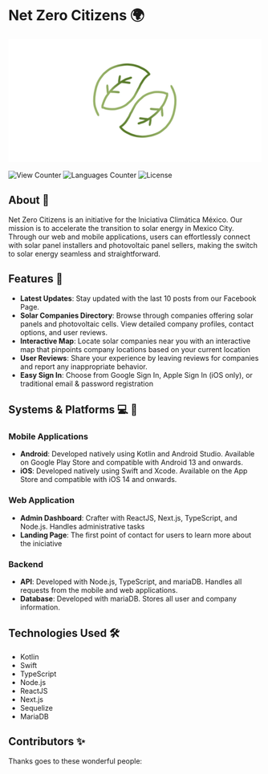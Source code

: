 # Net Zero Citizens 🌍

![Banner](README/assets/IMG_5716.PNG)

![View Counter](https://views.whatilearened.today/views/github/salgue441/Net-Zero-Citizens.svg)
![Languages Counter](https://img.shields.io/github/languages/count/salgue441/Net-Zero-Citizens)
![License](https://img.shields.io/github/license/salgue441/Net-Zero-Citizens)

## About 📌

Net Zero Citizens is an initiative for the Iniciativa Climática México. Our mission is to accelerate the transition to solar energy in Mexico City. Through our web and mobile applications, users can effortlessly connect with solar panel installers and photovoltaic panel sellers, making the switch to solar energy seamless and straightforward.

## Features 🌟

- **Latest Updates**: Stay updated with the last 10 posts from our Facebook Page.
- **Solar Companies Directory**: Browse through companies offering solar panels and photovoltaic cells. View detailed company profiles, contact options, and user reviews.
- **Interactive Map**: Locate solar companies near you with an interactive map that pinpoints company locations based on your current location
- **User Reviews**: Share your experience by leaving reviews for companies and report any inappropriate behavior.
- **Easy Sign In**: Choose from Google Sign In, Apple Sign In (iOS only), or traditional email & password registration

## Systems & Platforms 💻 📱

### Mobile Applications

- **Android**: Developed natively using Kotlin and Android Studio. Available on Google Play Store and compatible with Android 13 and onwards.
- **iOS**: Developed natively using Swift and Xcode. Available on the App Store and compatible with iOS 14 and onwards.

### Web Application

- **Admin Dashboard**: Crafter with ReactJS, Next.js, TypeScript, and Node.js. Handles administrative tasks
- **Landing Page**: The first point of contact for users to learn more about the iniciative

### Backend

- **API**: Developed with Node.js, TypeScript, and mariaDB. Handles all requests from the mobile and web applications.
- **Database**: Developed with mariaDB. Stores all user and company information.

## Technologies Used 🛠

- Kotlin
- Swift
- TypeScript
- Node.js
- ReactJS
- Next.js
- Sequelize
- MariaDB

## Contributors ✨

Thanks goes to these wonderful people:
